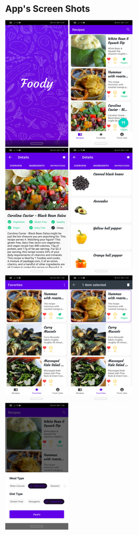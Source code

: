 # App's Screen Shots
<img src="https://github.com/tushaar24/recipes/blob/master/screenShots/Screenshot_20220210_140058_com.example.foody.jpg" width="200" height="400"/>
<img src="https://github.com/tushaar24/recipes/blob/master/screenShots/Screenshot_20220210_135758_com.example.foody.jpg" width="200" height="400"/>
<img src="https://github.com/tushaar24/recipes/blob/master/screenShots/Screenshot_20220210_135812_com.example.foody.jpg" width="200" height="400"/>
<img src="https://github.com/tushaar24/recipes/blob/master/screenShots/Screenshot_20220210_135815_com.example.foody.jpg" width="200" height="400"/>
<img src="https://github.com/tushaar24/recipes/blob/master/screenShots/Screenshot_20220210_135850_com.example.foody.jpg" width="200" height="400"/>
<img src="https://github.com/tushaar24/recipes/blob/master/screenShots/Screenshot_20220210_135855_com.example.foody.jpg" width="200" height="400"/>
<img src="https://github.com/tushaar24/recipes/blob/master/screenShots/Screenshot_20220210_135803_com.example.foody.jpg" width="200" height="400"/>

